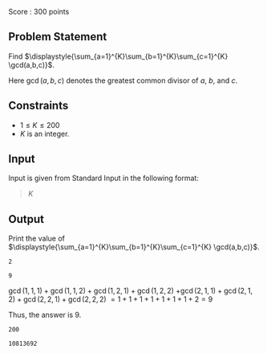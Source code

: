 Score : $300$ points

## Problem Statement

Find $\displaystyle{\sum_{a=1}^{K}\sum_{b=1}^{K}\sum_{c=1}^{K} \gcd(a,b,c)}$.

Here $\gcd(a,b,c)$ denotes the greatest common divisor of $a$, $b$, and $c$.

## Constraints

- $1 \leq K \leq 200$
- $K$ is an integer.

## Input

Input is given from Standard Input in the following format:

> $K$

## Output

Print the value of $\displaystyle{\sum_{a=1}^{K}\sum_{b=1}^{K}\sum_{c=1}^{K} \gcd(a,b,c)}$.

```input1
2
```

```output1
9
```

$\gcd(1,1,1)+\gcd(1,1,2)+\gcd(1,2,1)+\gcd(1,2,2)$
$+\gcd(2,1,1)+\gcd(2,1,2)+\gcd(2,2,1)+\gcd(2,2,2)$
$=1+1+1+1+1+1+1+2=9$

Thus, the answer is $9$.

```input2
200
```

```output2
10813692
```